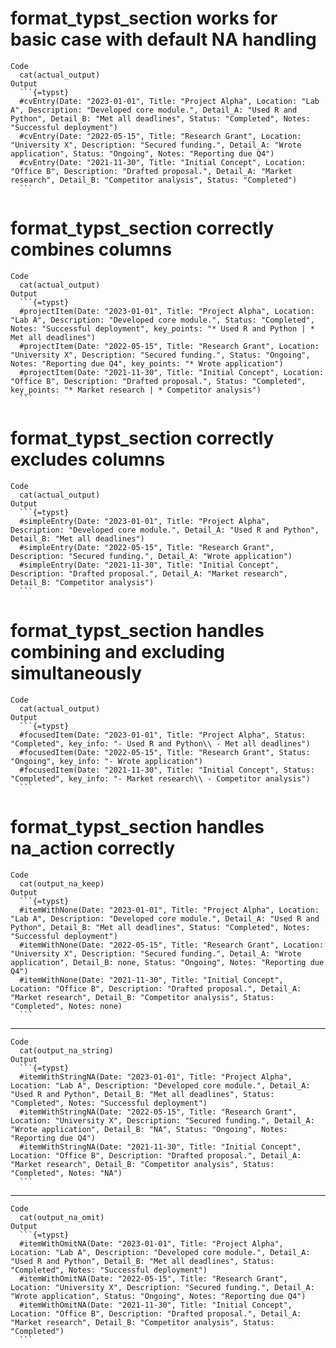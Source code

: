 # format_typst_section works for basic case with default NA handling

    Code
      cat(actual_output)
    Output
      ```{=typst}
      #cvEntry(Date: "2023-01-01", Title: "Project Alpha", Location: "Lab A", Description: "Developed core module.", Detail_A: "Used R and Python", Detail_B: "Met all deadlines", Status: "Completed", Notes: "Successful deployment")
      #cvEntry(Date: "2022-05-15", Title: "Research Grant", Location: "University X", Description: "Secured funding.", Detail_A: "Wrote application", Status: "Ongoing", Notes: "Reporting due Q4")
      #cvEntry(Date: "2021-11-30", Title: "Initial Concept", Location: "Office B", Description: "Drafted proposal.", Detail_A: "Market research", Detail_B: "Competitor analysis", Status: "Completed")
      ```

# format_typst_section correctly combines columns

    Code
      cat(actual_output)
    Output
      ```{=typst}
      #projectItem(Date: "2023-01-01", Title: "Project Alpha", Location: "Lab A", Description: "Developed core module.", Status: "Completed", Notes: "Successful deployment", key_points: "* Used R and Python | * Met all deadlines")
      #projectItem(Date: "2022-05-15", Title: "Research Grant", Location: "University X", Description: "Secured funding.", Status: "Ongoing", Notes: "Reporting due Q4", key_points: "* Wrote application")
      #projectItem(Date: "2021-11-30", Title: "Initial Concept", Location: "Office B", Description: "Drafted proposal.", Status: "Completed", key_points: "* Market research | * Competitor analysis")
      ```

# format_typst_section correctly excludes columns

    Code
      cat(actual_output)
    Output
      ```{=typst}
      #simpleEntry(Date: "2023-01-01", Title: "Project Alpha", Description: "Developed core module.", Detail_A: "Used R and Python", Detail_B: "Met all deadlines")
      #simpleEntry(Date: "2022-05-15", Title: "Research Grant", Description: "Secured funding.", Detail_A: "Wrote application")
      #simpleEntry(Date: "2021-11-30", Title: "Initial Concept", Description: "Drafted proposal.", Detail_A: "Market research", Detail_B: "Competitor analysis")
      ```

# format_typst_section handles combining and excluding simultaneously

    Code
      cat(actual_output)
    Output
      ```{=typst}
      #focusedItem(Date: "2023-01-01", Title: "Project Alpha", Status: "Completed", key_info: "- Used R and Python\\ - Met all deadlines")
      #focusedItem(Date: "2022-05-15", Title: "Research Grant", Status: "Ongoing", key_info: "- Wrote application")
      #focusedItem(Date: "2021-11-30", Title: "Initial Concept", Status: "Completed", key_info: "- Market research\\ - Competitor analysis")
      ```

# format_typst_section handles na_action correctly

    Code
      cat(output_na_keep)
    Output
      ```{=typst}
      #itemWithNone(Date: "2023-01-01", Title: "Project Alpha", Location: "Lab A", Description: "Developed core module.", Detail_A: "Used R and Python", Detail_B: "Met all deadlines", Status: "Completed", Notes: "Successful deployment")
      #itemWithNone(Date: "2022-05-15", Title: "Research Grant", Location: "University X", Description: "Secured funding.", Detail_A: "Wrote application", Detail_B: none, Status: "Ongoing", Notes: "Reporting due Q4")
      #itemWithNone(Date: "2021-11-30", Title: "Initial Concept", Location: "Office B", Description: "Drafted proposal.", Detail_A: "Market research", Detail_B: "Competitor analysis", Status: "Completed", Notes: none)
      ```

---

    Code
      cat(output_na_string)
    Output
      ```{=typst}
      #itemWithStringNA(Date: "2023-01-01", Title: "Project Alpha", Location: "Lab A", Description: "Developed core module.", Detail_A: "Used R and Python", Detail_B: "Met all deadlines", Status: "Completed", Notes: "Successful deployment")
      #itemWithStringNA(Date: "2022-05-15", Title: "Research Grant", Location: "University X", Description: "Secured funding.", Detail_A: "Wrote application", Detail_B: "NA", Status: "Ongoing", Notes: "Reporting due Q4")
      #itemWithStringNA(Date: "2021-11-30", Title: "Initial Concept", Location: "Office B", Description: "Drafted proposal.", Detail_A: "Market research", Detail_B: "Competitor analysis", Status: "Completed", Notes: "NA")
      ```

---

    Code
      cat(output_na_omit)
    Output
      ```{=typst}
      #itemWithOmitNA(Date: "2023-01-01", Title: "Project Alpha", Location: "Lab A", Description: "Developed core module.", Detail_A: "Used R and Python", Detail_B: "Met all deadlines", Status: "Completed", Notes: "Successful deployment")
      #itemWithOmitNA(Date: "2022-05-15", Title: "Research Grant", Location: "University X", Description: "Secured funding.", Detail_A: "Wrote application", Status: "Ongoing", Notes: "Reporting due Q4")
      #itemWithOmitNA(Date: "2021-11-30", Title: "Initial Concept", Location: "Office B", Description: "Drafted proposal.", Detail_A: "Market research", Detail_B: "Competitor analysis", Status: "Completed")
      ```

